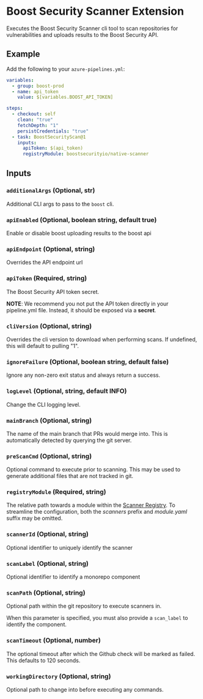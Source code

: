 # Boost Security Scanner Extension

Executes the Boost Security Scanner cli tool to scan repositories for
vulnerabilities and uploads results to the Boost Security API.

## Example

Add the following to your `azure-pipelines.yml`:

```yml
variables:
  - group: boost-prod
  - name: api_token
    value: $[variables.BOOST_API_TOKEN]

steps:
  - checkout: self
    clean: "true"
    fetchDepth: "1"
    persistCredentials: "true"
  - task: BoostSecurityScan@1
    inputs:
      apiToken: $(api_token)
      registryModule: boostsecurityio/native-scanner
```

## Inputs

### `additionalArgs` (Optional, str)

Additional CLI args to pass to the `boost` cli.

### `apiEnabled` (Optional, boolean string, default true)

Enable or disable boost uploading results to the boost api

### `apiEndpoint` (Optional, string)

Overrides the API endpoint url

### `apiToken` (Required, string)

The Boost Security API token secret.

**NOTE**: We recommend you not put the API token directly in your pipeline.yml
file. Instead, it should be exposed via a **secret**.

### `cliVersion` (Optional, string)

Overrides the cli version to download when performing scans. If undefined,
this will default to pulling "1".

### `ignoreFailure` (Optional, boolean string, default false)

Ignore any non-zero exit status and always return a success.

### `logLevel` (Optional, string, default INFO)

Change the CLI logging level.

### `mainBranch` (Optional, string)

The name of the main branch that PRs would merge into. This is automatically
detected by querying the git server.

### `preScanCmd` (Optional, string)

Optional command to execute prior to scanning. This may be used to generate
additional files that are not tracked in git.

### `registryModule` (Required, string)

The relative path towards a module within the [Scanner Registry](https://github.com/boostsecurityio/scanner-registry).
To streamline the configuration, both the _scanners_ prefix and _module.yaml_ suffix may be omitted.

### `scannerId` (Optional, string)

Optional identifier to uniquely identify the scanner

### `scanLabel` (Optional, string)

Optional identifier to identify a monorepo component

### `scanPath` (Optional, string)

Optional path within the git repository to execute scanners in.

When this parameter is specified, you must also provide a `scan_label` to identify the component.

### `scanTimeout` (Optional, number)

The optional timeout after which the Github check will be marked as failed. This defaults to 120 seconds.

### `workingDirectory` (Optional, string)

Optional path to change into before executing any commands.

